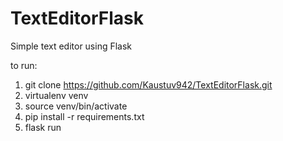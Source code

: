 # TextEditorFlask
Simple text editor using Flask 


to run:

1. git clone https://github.com/Kaustuv942/TextEditorFlask.git
2. virtualenv venv
3. source venv/bin/activate
4. pip install -r requirements.txt
5. flask run
